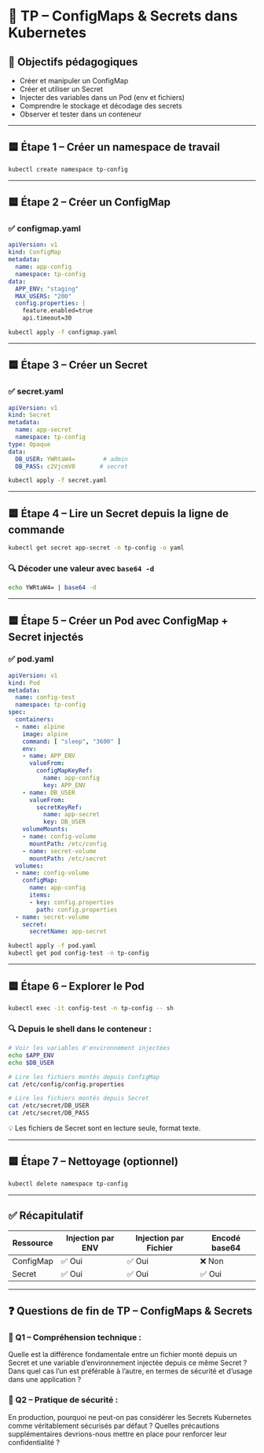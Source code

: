# 🧪 TP – ConfigMaps & Secrets dans Kubernetes

## 🎯 Objectifs pédagogiques

- Créer et manipuler un ConfigMap
- Créer et utiliser un Secret
- Injecter des variables dans un Pod (env et fichiers)
- Comprendre le stockage et décodage des secrets
- Observer et tester dans un conteneur

---

## 🟦 Étape 1 – Créer un namespace de travail

```bash
kubectl create namespace tp-config
```

---

## 🟦 Étape 2 – Créer un ConfigMap

### ✅ configmap.yaml
```yaml
apiVersion: v1
kind: ConfigMap
metadata:
  name: app-config
  namespace: tp-config
data:
  APP_ENV: "staging"
  MAX_USERS: "200"
  config.properties: |
    feature.enabled=true
    api.timeout=30
```

```bash
kubectl apply -f configmap.yaml
```

---

## 🟦 Étape 3 – Créer un Secret

### ✅ secret.yaml
```yaml
apiVersion: v1
kind: Secret
metadata:
  name: app-secret
  namespace: tp-config
type: Opaque
data:
  DB_USER: YWRtaW4=        # admin
  DB_PASS: c2VjcmV0       # secret
```

```bash
kubectl apply -f secret.yaml
```

---

## 🟦 Étape 4 – Lire un Secret depuis la ligne de commande

```bash
kubectl get secret app-secret -n tp-config -o yaml
```

### 🔍 Décoder une valeur avec `base64 -d`

```bash
echo YWRtaW4= | base64 -d  
```

---

## 🟦 Étape 5 – Créer un Pod avec ConfigMap + Secret injectés

### ✅ pod.yaml
```yaml
apiVersion: v1
kind: Pod
metadata:
  name: config-test
  namespace: tp-config
spec:
  containers:
  - name: alpine
    image: alpine
    command: [ "sleep", "3600" ]
    env:
    - name: APP_ENV
      valueFrom:
        configMapKeyRef:
          name: app-config
          key: APP_ENV
    - name: DB_USER
      valueFrom:
        secretKeyRef:
          name: app-secret
          key: DB_USER
    volumeMounts:
    - name: config-volume
      mountPath: /etc/config
    - name: secret-volume
      mountPath: /etc/secret
  volumes:
  - name: config-volume
    configMap:
      name: app-config
      items:
      - key: config.properties
        path: config.properties
  - name: secret-volume
    secret:
      secretName: app-secret
```

```bash
kubectl apply -f pod.yaml
kubectl get pod config-test -n tp-config
```

---

## 🟦 Étape 6 – Explorer le Pod

```bash
kubectl exec -it config-test -n tp-config -- sh
```

### 🔍 Depuis le shell dans le conteneur :

```sh
# Voir les variables d'environnement injectées
echo $APP_ENV
echo $DB_USER

# Lire les fichiers montés depuis ConfigMap
cat /etc/config/config.properties

# Lire les fichiers montés depuis Secret
cat /etc/secret/DB_USER
cat /etc/secret/DB_PASS
```

💡 Les fichiers de Secret sont en lecture seule, format texte.

---

## 🟦 Étape 7 – Nettoyage (optionnel)

```bash
kubectl delete namespace tp-config
```

---

## ✅ Récapitulatif

| Ressource  | Injection par ENV | Injection par Fichier | Encodé base64 |
|------------|-------------------|------------------------|----------------|
| ConfigMap  | ✅ Oui             | ✅ Oui                 | ❌ Non         |
| Secret     | ✅ Oui             | ✅ Oui                 | ✅ Oui         |

---

## ❓ Questions de fin de TP – ConfigMaps & Secrets

### 🧠 Q1 – Compréhension technique :

Quelle est la différence fondamentale entre un fichier monté depuis un Secret et une variable d’environnement injectée depuis ce même Secret ?
Dans quel cas l’un est préférable à l’autre, en termes de sécurité et d’usage dans une application ?

### 💬 Q2 – Pratique de sécurité :

En production, pourquoi ne peut-on pas considérer les Secrets Kubernetes comme véritablement sécurisés par défaut ?
Quelles précautions supplémentaires devrions-nous mettre en place pour renforcer leur confidentialité ?
